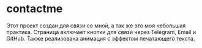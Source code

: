 # contactme
Этот проект создан для связи со мной, а так же это моя небольшая практика. Страница включает кнопки для связи через Telegram, Email и GitHub. Также реализована анимация с эффектом печатающего текста.
